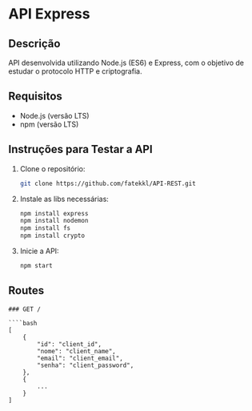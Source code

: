 # API Express

## Descrição

API desenvolvida utilizando Node.js (ES6) e Express, com o objetivo de estudar o protocolo HTTP e criptografia.

## Requisitos

- Node.js (versão LTS)
- npm (versão LTS)

## Instruções para Testar a API

1. Clone o repositório:
   ```bash
   git clone https://github.com/fatekkl/API-REST.git


2. Instale as libs necessárias:
   ````bash
   npm install express
   npm install nodemon
   npm install fs
   npm install crypto


3. Inicie a API:
    ````bash
    npm start


## Routes

`### GET /`

    ````bash
    [
        {
            "id": "client_id",
            "nome": "client_name",
            "email": "client_email",
            "senha": "client_password",
        },
        {
            ...
        }
    ]
    

   
    

